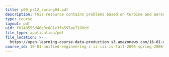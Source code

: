 ```yaml
---
title: p09_ps12_spring04.pdf
description: This resource contains problems based on turbine and aerodynamic performance.
type: course
layout: pdf
uid: f8148555d48a0c881e3fa597ae7100cd
file_type: application/pdf
file_location: >-
  https://open-learning-course-data-production.s3.amazonaws.com/16-01-unified-engineering-i-ii-iii-iv-fall-2005-spring-2006/f8148555d48a0c881e3fa597ae7100cd_p09_ps12_spring04.pdf
course_id: 16-01-unified-engineering-i-ii-iii-iv-fall-2005-spring-2006
---
```

